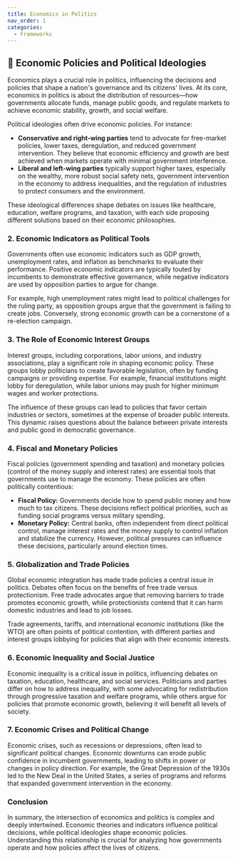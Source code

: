```yaml
---
title: Economics in Politics  
nav_order: 1
categories:
  - Frameworks
---
```


## 🔻 Economic Policies and Political Ideologies

Economics plays a crucial role in politics, influencing the decisions and policies that shape a nation's governance and its citizens' lives. At its core, economics in politics is about the distribution of resources—how governments allocate funds, manage public goods, and regulate markets to achieve economic stability, growth, and social welfare.

Political ideologies often drive economic policies. For instance:

- **Conservative and right-wing parties** tend to advocate for free-market policies, lower taxes, deregulation, and reduced government intervention. They believe that economic efficiency and growth are best achieved when markets operate with minimal government interference.
- **Liberal and left-wing parties** typically support higher taxes, especially on the wealthy, more robust social safety nets, government intervention in the economy to address inequalities, and the regulation of industries to protect consumers and the environment.

These ideological differences shape debates on issues like healthcare, education, welfare programs, and taxation, with each side proposing different solutions based on their economic philosophies.

### **2. Economic Indicators as Political Tools**

Governments often use economic indicators such as GDP growth, unemployment rates, and inflation as benchmarks to evaluate their performance. Positive economic indicators are typically touted by incumbents to demonstrate effective governance, while negative indicators are used by opposition parties to argue for change.

For example, high unemployment rates might lead to political challenges for the ruling party, as opposition groups argue that the government is failing to create jobs. Conversely, strong economic growth can be a cornerstone of a re-election campaign.

### **3. The Role of Economic Interest Groups**

Interest groups, including corporations, labor unions, and industry associations, play a significant role in shaping economic policy. These groups lobby politicians to create favorable legislation, often by funding campaigns or providing expertise. For example, financial institutions might lobby for deregulation, while labor unions may push for higher minimum wages and worker protections.

The influence of these groups can lead to policies that favor certain industries or sectors, sometimes at the expense of broader public interests. This dynamic raises questions about the balance between private interests and public good in democratic governance.

### **4. Fiscal and Monetary Policies**

Fiscal policies (government spending and taxation) and monetary policies (control of the money supply and interest rates) are essential tools that governments use to manage the economy. These policies are often politically contentious:

- **Fiscal Policy:** Governments decide how to spend public money and how much to tax citizens. These decisions reflect political priorities, such as funding social programs versus military spending.
- **Monetary Policy:** Central banks, often independent from direct political control, manage interest rates and the money supply to control inflation and stabilize the currency. However, political pressures can influence these decisions, particularly around election times.

### **5. Globalization and Trade Policies**

Global economic integration has made trade policies a central issue in politics. Debates often focus on the benefits of free trade versus protectionism. Free trade advocates argue that removing barriers to trade promotes economic growth, while protectionists contend that it can harm domestic industries and lead to job losses.

Trade agreements, tariffs, and international economic institutions (like the WTO) are often points of political contention, with different parties and interest groups lobbying for policies that align with their economic interests.

### **6. Economic Inequality and Social Justice**

Economic inequality is a critical issue in politics, influencing debates on taxation, education, healthcare, and social services. Politicians and parties differ on how to address inequality, with some advocating for redistribution through progressive taxation and welfare programs, while others argue for policies that promote economic growth, believing it will benefit all levels of society.

### **7. Economic Crises and Political Change**

Economic crises, such as recessions or depressions, often lead to significant political changes. Economic downturns can erode public confidence in incumbent governments, leading to shifts in power or changes in policy direction. For example, the Great Depression of the 1930s led to the New Deal in the United States, a series of programs and reforms that expanded government intervention in the economy.

### **Conclusion**

In summary, the intersection of economics and politics is complex and deeply intertwined. Economic theories and indicators influence political decisions, while political ideologies shape economic policies. Understanding this relationship is crucial for analyzing how governments operate and how policies affect the lives of citizens.
